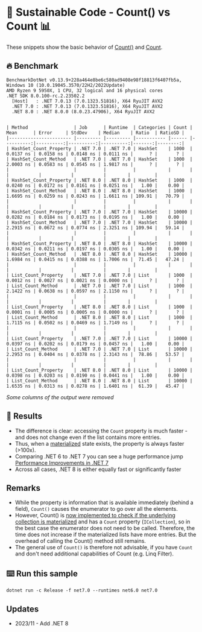 # 🌳 Sustainable Code - Count() vs Count 📊

These snippets show the basic behavior of [Count()](https://docs.microsoft.com/dotnet/api/system.linq.enumerable.count?view=net-6.0&WT.mc_id=DT-MVP-5001507) and [Count](https://docs.microsoft.com/dotnet/api/system.collections.icollection.count?view=net-6.0&WT.mc_id=DT-MVP-5001507).

## 🔥 Benchmark

```shell
BenchmarkDotNet v0.13.9+228a464e8be6c580ad9408e98f18813f6407fb5a, Windows 10 (10.0.19045.3570/22H2/2022Update)
AMD Ryzen 9 5950X, 1 CPU, 32 logical and 16 physical cores
.NET SDK 8.0.100-rc.2.23502.2
  [Host]   : .NET 7.0.13 (7.0.1323.51816), X64 RyuJIT AVX2
  .NET 7.0 : .NET 7.0.13 (7.0.1323.51816), X64 RyuJIT AVX2
  .NET 8.0 : .NET 8.0.0 (8.0.23.47906), X64 RyuJIT AVX2


| Method                 | Job      | Runtime  | Categories | Count | Mean      | Error     | StdDev    | Median    | Ratio  | RatioSD |
|----------------------- |--------- |--------- |----------- |------ |----------:|----------:|----------:|----------:|-------:|--------:|
| HashSet_Count_Property | .NET 7.0 | .NET 7.0 | HashSet    | 1000  | 0.0137 ns | 0.0158 ns | 0.0148 ns | 0.0111 ns |      ? |       ? |
| HashSet_Count_Method   | .NET 7.0 | .NET 7.0 | HashSet    | 1000  | 2.0003 ns | 0.0583 ns | 0.0545 ns | 1.9817 ns |      ? |       ? |
|                        |          |          |            |       |           |           |           |           |        |         |
| HashSet_Count_Property | .NET 8.0 | .NET 8.0 | HashSet    | 1000  | 0.0240 ns | 0.0172 ns | 0.0161 ns | 0.0251 ns |   1.00 |    0.00 |
| HashSet_Count_Method   | .NET 8.0 | .NET 8.0 | HashSet    | 1000  | 1.6695 ns | 0.0259 ns | 0.0243 ns | 1.6611 ns | 109.91 |   70.79 |
|                        |          |          |            |       |           |           |           |           |        |         |
| HashSet_Count_Property | .NET 7.0 | .NET 7.0 | HashSet    | 10000 | 0.0282 ns | 0.0184 ns | 0.0173 ns | 0.0195 ns |   1.00 |    0.00 |
| HashSet_Count_Method   | .NET 7.0 | .NET 7.0 | HashSet    | 10000 | 2.2915 ns | 0.0672 ns | 0.0774 ns | 2.3251 ns | 109.94 |   59.14 |
|                        |          |          |            |       |           |           |           |           |        |         |
| HashSet_Count_Property | .NET 8.0 | .NET 8.0 | HashSet    | 10000 | 0.0342 ns | 0.0211 ns | 0.0197 ns | 0.0305 ns |   1.00 |    0.00 |
| HashSet_Count_Method   | .NET 8.0 | .NET 8.0 | HashSet    | 10000 | 1.6984 ns | 0.0415 ns | 0.0388 ns | 1.7006 ns |  71.45 |   47.24 |
|                        |          |          |            |       |           |           |           |           |        |         |
| List_Count_Property    | .NET 7.0 | .NET 7.0 | List       | 1000  | 0.0012 ns | 0.0027 ns | 0.0021 ns | 0.0000 ns |      ? |       ? |
| List_Count_Method      | .NET 7.0 | .NET 7.0 | List       | 1000  | 2.1422 ns | 0.0638 ns | 0.0597 ns | 2.1150 ns |      ? |       ? |
|                        |          |          |            |       |           |           |           |           |        |         |
| List_Count_Property    | .NET 8.0 | .NET 8.0 | List       | 1000  | 0.0001 ns | 0.0005 ns | 0.0005 ns | 0.0000 ns |      ? |       ? |
| List_Count_Method      | .NET 8.0 | .NET 8.0 | List       | 1000  | 1.7115 ns | 0.0502 ns | 0.0469 ns | 1.7149 ns |      ? |       ? |
|                        |          |          |            |       |           |           |           |           |        |         |
| List_Count_Property    | .NET 7.0 | .NET 7.0 | List       | 10000 | 0.0397 ns | 0.0202 ns | 0.0179 ns | 0.0457 ns |   1.00 |    0.00 |
| List_Count_Method      | .NET 7.0 | .NET 7.0 | List       | 10000 | 2.2953 ns | 0.0404 ns | 0.0378 ns | 2.3143 ns |  78.86 |   53.57 |
|                        |          |          |            |       |           |           |           |           |        |         |
| List_Count_Property    | .NET 8.0 | .NET 8.0 | List       | 10000 | 0.0398 ns | 0.0203 ns | 0.0190 ns | 0.0441 ns |   1.00 |    0.00 |
| List_Count_Method      | .NET 8.0 | .NET 8.0 | List       | 10000 | 1.6535 ns | 0.0313 ns | 0.0278 ns | 1.6401 ns |  61.39 |   45.47 |
```
*Some columns of the output were removed*

## 🏁 Results

- The difference is clear: accessing the `Count` property is much faster - and does not change even if the list contains more entries.
- Thus, when a [materialized](https://docs.microsoft.com/dotnet/standard/linq/intermediate-materialization?WT.mc_id=DT-MVP-5001507) state exists, the property is always faster (>100x).
- Comparing .NET 6 to .NET 7 you can see a huge performance jump [Performance Improvements in .NET 7](https://devblogs.microsoft.com/dotnet/performance_improvements_in_net_7/?WT.mc_id=DT-MVP-5001507)
- Across all cases, .NET 8 is either equally fast or significantly faster

## Remarks

- While the property is information that is available immediately (behind a field), `Count()` causes the enumerator to go over all the elements.
- However, Count() is [now implemented to check if the underlying collection is materialized](https://github.com/dotnet/runtime/blob/4cf1383c8458945b7eb27ae5f57338c10ed25d54/src/libraries/System.Linq/src/System/Linq/Count.cs#L11) and has a `Count` property (`ICollection`), so in the best case the enumerator does not need to be called. Therefore, the time does not increase if the materialized lists have more entries. But the overhead of calling the Count() method still remains.
- The general use of `Count()` is therefore not advisable, if you have `Count` and don't need additional capabilities of Count (e.g. Linq Filter).

## ⌨️ Run this sample

```shell
dotnet run -c Release -f net7.0 --runtimes net6.0 net7.0
```

## Updates

- 2023/11 - Add .NET 8
